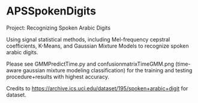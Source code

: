 # APSSpokenDigits
Project: Recognizing Spoken Arabic Digits 

Using signal statistical methods, including Mel-frequency cepstral coefficients, K-Means, and Gaussian Mixture Models to recognize spoken arabic digits. 

Please see GMMPredictTime.py and confusionmatrixTimeGMM.png (time-aware gaussian mixture modeling classification) for the training and testing procedure+results with highest accuracy.

Credits to https://archive.ics.uci.edu/dataset/195/spoken+arabic+digit for dataset.
